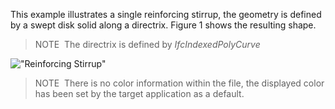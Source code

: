 This example illustrates a single reinforcing stirrup, the geometry is defined by a swept disk solid along a directrix. Figure 1 shows the resulting shape.

> NOTE&nbsp; The directrix is defined by _IfcIndexedPolyCurve_

!["Reinforcing Stirrup"](../../../../figures/examples/reinforcing_stirrup_disk_solid.png "Figure 1 &mdash; Reinforcing stirrup with swept disk solid geometry.")

> NOTE&nbsp; There is no color information within the file, the displayed color has been set by the target application as a default.

